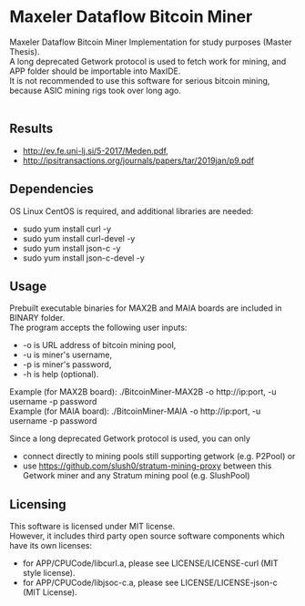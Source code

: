 # Maxeler Dataflow Bitcoin Miner
Maxeler Dataflow Bitcoin Miner Implementation for study purposes (Master Thesis). <br />
A long deprecated Getwork protocol is used to fetch work for mining, and APP folder should be importable into MaxIDE. <br />
It is not recommended to use this software for serious bitcoin mining, because ASIC mining rigs took over long ago. <br /><br />

## Results
- http://ev.fe.uni-lj.si/5-2017/Meden.pdf, <br />
- http://ipsitransactions.org/journals/papers/tar/2019jan/p9.pdf

## Dependencies
OS Linux CentOS is required, and additional libraries are needed: <br />
- sudo yum install curl -y <br />
- sudo yum install curl-devel -y <br />
- sudo yum install json-c -y <br />
- sudo yum install json-c-devel -y <br />

## Usage
Prebuilt executable binaries for MAX2B and MAIA boards are included in BINARY folder. <br />
The program accepts the following user inputs: <br />
  - -o is URL address of bitcoin mining pool, <br />
  - -u is miner's username, <br />
  - -p is miner's password, <br />
  - -h is help (optional). <br />

Example (for MAX2B board): ./BitcoinMiner-MAX2B -o http://ip:port, -u username -p password  <br />
Example (for MAIA board): ./BitcoinMiner-MAIA -o http://ip:port, -u username -p password <br />

Since a long deprecated Getwork protocol is used, you can only <br />
- connect directly to mining pools still supporting getwork (e.g. P2Pool) or <br />
- use https://github.com/slush0/stratum-mining-proxy between this Getwork miner and any Stratum mining pool (e.g. SlushPool)

## Licensing
This software is licensed under MIT license. <br />
However, it includes third party open source software components which have its own licenses: 
- for APP/CPUCode/libcurl.a, please see LICENSE/LICENSE-curl (MIT style license).
- for APP/CPUCode/libjsoc-c.a, please see LICENSE/LICENSE-json-c (MIT License).
